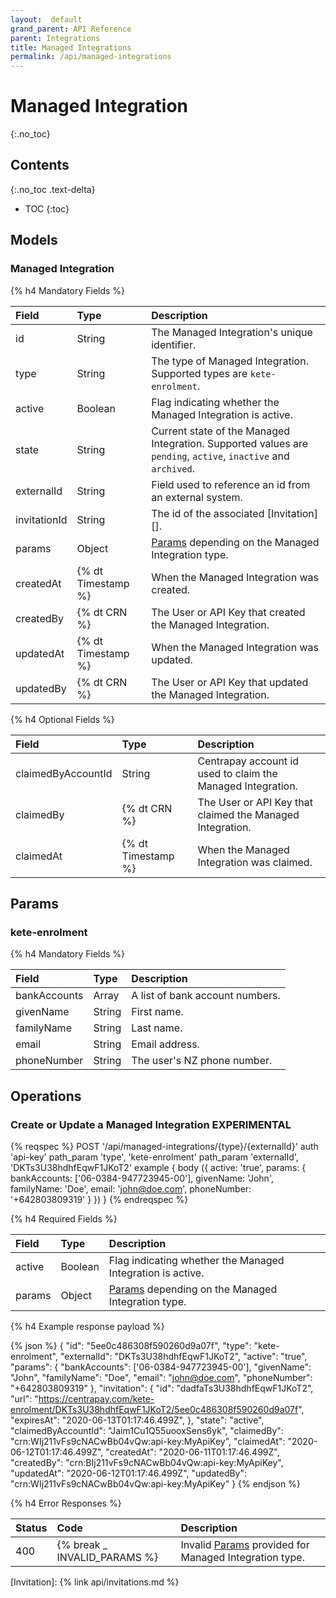 ```yaml
---
layout:  default
grand_parent: API Reference
parent: Integrations
title: Managed Integrations
permalink: /api/managed-integrations
---
```


# Managed Integration
{:.no_toc}

## Contents
{:.no_toc .text-delta}

* TOC
{:toc}

## Models

### Managed Integration

{% h4 Mandatory Fields %}

|       Field        |        Type        |                                                  Description                                                   |
| :----------------- | :----------------- | :------------------------------------------------------------------------------------------------------------- |
| id                 | String             | The Managed Integration's unique identifier.                                                                   |
| type               | String             | The type of Managed Integration. Supported types are `kete-enrolment`.                                         |
| active             | Boolean            | Flag indicating whether the Managed Integration is active.                                                     |
| state              | String             | Current state of the Managed Integration. Supported values are `pending`, `active`, `inactive` and `archived`. |
| externalId         | String             | Field used to reference an id from an external system.                                                         |
| invitationId       | String             | The id of the associated [Invitation][].                                                                       |
| params             | Object             | [Params](#params) depending on the Managed Integration type.                                                   |
| createdAt          | {% dt Timestamp %} | When the Managed Integration was created.                                                                      |
| createdBy          | {% dt CRN %}       | The User or API Key that created the Managed Integration.                                                      |
| updatedAt          | {% dt Timestamp %} | When the Managed Integration was updated.                                                                      |
| updatedBy          | {% dt CRN %}       | The User or API Key that updated the Managed Integration.                                                      |

{% h4 Optional Fields %}

|       Field        |        Type        |                         Description                         |
| :----------------- | :----------------- | :---------------------------------------------------------- |
| claimedByAccountId | String             | Centrapay account id used to claim the Managed Integration. |
| claimedBy          | {% dt CRN %}       | The User or API Key that claimed the Managed Integration.   |
| claimedAt          | {% dt Timestamp %} | When the Managed Integration was claimed.                   |

## Params

### kete-enrolment

{% h4 Mandatory Fields %}

|    Field     |  Type  |           Description           |
| :----------- | :----- | :------------------------------ |
| bankAccounts | Array  | A list of bank account numbers. |
| givenName    | String | First name.                     |
| familyName   | String | Last name.                      |
| email        | String | Email address.                  |
| phoneNumber  | String | The user's NZ phone number.     |

## Operations

### Create or Update a Managed Integration **EXPERIMENTAL**

{% reqspec %}
  POST '/api/managed-integrations/{type}/{externalId}'
  auth 'api-key'
  path_param 'type', 'kete-enrolment'
  path_param 'externalId', 'DKTs3U38hdhfEqwF1JKoT2'
  example {
    body ({
      active: 'true',
      params: {
        bankAccounts: ['06-0384-947723945-00'],
        givenName: 'John',
        familyName: 'Doe',
        email: 'john@doe.com',
        phoneNumber: '+642803809319'
      }
    })
  }
{% endreqspec %}

{% h4 Required Fields %}

| Field  |  Type   |                         Description                          |
| :----- | :------ | :----------------------------------------------------------- |
| active | Boolean | Flag indicating whether the Managed Integration is active.   |
| params | Object  | [Params](#params) depending on the Managed Integration type. |

{% h4 Example response payload %}

{% json %}
{
  "id": "5ee0c486308f590260d9a07f",
  "type": "kete-enrolment",
  "externalId": "DKTs3U38hdhfEqwF1JKoT2",
  "active": "true",
  "params": {
    "bankAccounts": ['06-0384-947723945-00'],
    "givenName": "John",
    "familyName": "Doe",
    "email": "john@doe.com",
    "phoneNumber": "+642803809319"
  },
  "invitation": {
    "id": "dadfaTs3U38hdhfEqwF1JKoT2",
    "url": "https://centrapay.com/kete-enrolment/DKTs3U38hdhfEqwF1JKoT2/5ee0c486308f590260d9a07f",
    "expiresAt": "2020-06-13T01:17:46.499Z",
  },
  "state": "active",
  "claimedByAccountId": "Jaim1Cu1Q55uooxSens6yk",
  "claimedBy": "crn:WIj211vFs9cNACwBb04vQw:api-key:MyApiKey",
  "claimedAt": "2020-06-12T01:17:46.499Z",
  "createdAt": "2020-06-11T01:17:46.499Z",
  "createdBy": "crn:BIj211vFs9cNACwBb04vQw:api-key:MyApiKey",
  "updatedAt": "2020-06-12T01:17:46.499Z",
  "updatedBy": "crn:WIj211vFs9cNACwBb04vQw:api-key:MyApiKey"
}
{% endjson %}

{% h4 Error Responses %}

| Status |             Code             |                           Description                            |
| :----- | :--------------------------- | :--------------------------------------------------------------- |
| 400    | {% break _ INVALID_PARAMS %} | Invalid [Params](#params) provided for Managed Integration type. |

[Invitation]: {% link api/invitations.md %}
